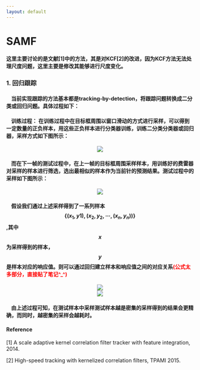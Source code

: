 ```yaml
---
layout: default
---
```


# **SAMF**

#### 这里主要讨论的是文献[1]中的方法，其是对KCF[2]的改进，因为KCF方法无法处理尺度问题，这里主要是修改其能够进行尺度变化。

### **1. 回归跟踪**

#### &nbsp;&nbsp;&nbsp;&nbsp;当前实现跟踪的方法基本都是tracking-by-detection，将跟踪问题转换成二分类或回归问题。具体过程如下：


#### &nbsp;&nbsp;&nbsp;&nbsp;**训练过程：** 在训练过程中在目标框周围以窗口滑动的方式进行采样，可以得到一定数量的正负样本，用这些正负样本进行分类器训练，训练二分类分类器或回归器，采样方式如下图所示：

<div style="text-align: center">
<img src="../Images/SAMF1.png">
</div>

#### &nbsp;&nbsp;&nbsp;&nbsp;而在下一帧的测试过程中，在上一帧的目标框周围采样样本，用训练好的费雷器对采样的样本进行筛选，选出最相似的样本作为当前针的预测结果。测试过程中的采样如下图所示：

<div style= "text-align:center">
<img src = "../Images/SAMF2.png">
</div>

#### &nbsp;&nbsp;&nbsp;&nbsp;假设我们通过上述采样得到了一系列样本$$\{(x_{1}, y{1}), (x_{2}, y_{2}, \cdots, (x_{n}, y_{n}))\}$$,其中$$x$$为采样得到的样本，$$y$$是样本对应的响应值。则可以通过回归建立样本和响应值之间的对应关系<font color = "red">(公式太多部分，直接贴了笔记^_^)</font>

<div style= "text-align:center">
<img src = "../Images/SAMF32.jpg">
</div>
<div style= "text-align:center">
<img src = "../Images/SAMF4.jpg">
</div>





#### &nbsp;&nbsp;&nbsp;&nbsp;由上述过程可知，在测试样本中采样测试样本越是密集的采样得到的结果会更精确，而同时，越密集的采样会越耗时。




#### **Reference**

[1] A scale adaptive kernel correlation filter tracker with feature integration, 2014.

[2] High-speed tracking with kernelized correlation filters, TPAMI 2015.
